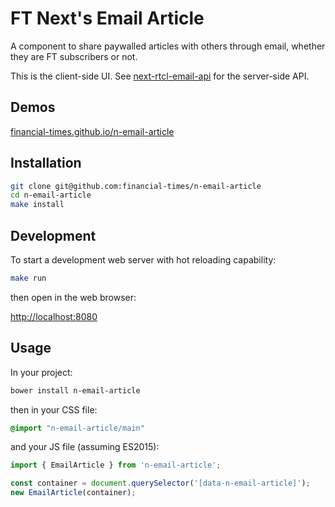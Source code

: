 # FT Next's Email Article

A component to share paywalled articles with others through email, whether they are FT subscribers or not.

This is the client-side UI.  See [next-rtcl-email-api](https://github.com/Financial-Times/next-rtcl-email-api) for the server-side API.

## Demos

[financial-times.github.io/n-email-article](http://financial-times.github.io/n-email-article)

## Installation

```sh
git clone git@github.com:financial-times/n-email-article
cd n-email-article
make install
```

## Development

To start a development web server with hot reloading capability:

```sh
make run
```

then open in the web browser:

[http://localhost:8080](http://localhost:8080)

## Usage

In your project:

```sh
bower install n-email-article
```

then in your CSS file:

```css
@import "n-email-article/main"
```

and your JS file (assuming ES2015):

```js
import { EmailArticle } from 'n-email-article';

const container = document.querySelector('[data-n-email-article]');
new EmailArticle(container);
```
